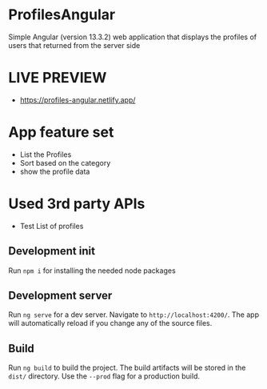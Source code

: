 # ProfilesAngular

Simple Angular (version 13.3.2) web application that displays the profiles of users that returned from the server side

# LIVE PREVIEW
- https://profiles-angular.netlify.app/

# App feature set

- List the Profiles
- Sort based on the category
- show the profile data

# Used 3rd party APIs
- Test List of profiles


## Development init
Run `npm i` for installing the needed node packages

## Development server
Run `ng serve` for a dev server. Navigate to `http://localhost:4200/`. The app will automatically reload if you change any of the source files.

## Build

Run `ng build` to build the project. The build artifacts will be stored in the `dist/` directory. Use the `--prod` flag for a production build.

